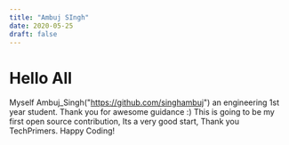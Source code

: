 ```yaml
---
title: "Ambuj SIngh"
date: 2020-05-25
draft: false
---
```


# Hello All

Myself Ambuj_Singh("https://github.com/singhambuj") an engineering 1st year student. Thank you for awesome guidance :)
This is going to be my first open source contribution, Its a very good start, Thank you TechPrimers.
Happy Coding!
